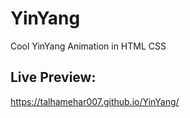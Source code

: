 # YinYang

Cool YinYang Animation in HTML CSS

## Live Preview:

https://talhamehar007.github.io/YinYang/

